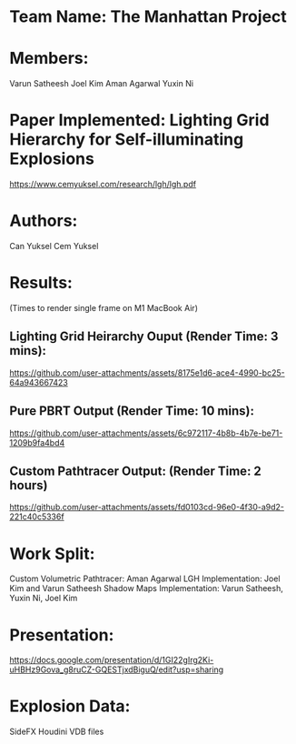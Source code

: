 # Team Name: The Manhattan Project

# Members:
Varun Satheesh
Joel Kim
Aman Agarwal
Yuxin Ni

# Paper Implemented: Lighting Grid Hierarchy for Self-illuminating Explosions 
https://www.cemyuksel.com/research/lgh/lgh.pdf

# Authors: 
Can Yuksel
Cem Yuksel

# Results:
(Times to render single frame on M1 MacBook Air)
## Lighting Grid Heirarchy Ouput (Render Time: 3 mins): 
https://github.com/user-attachments/assets/8175e1d6-ace4-4990-bc25-64a943667423

## Pure PBRT Output (Render Time: 10 mins): 
https://github.com/user-attachments/assets/6c972117-4b8b-4b7e-be71-1209b9fa4bd4

## Custom Pathtracer Output: (Render Time: 2 hours)
https://github.com/user-attachments/assets/fd0103cd-96e0-4f30-a9d2-221c40c5336f


# Work Split:
Custom Volumetric Pathtracer: Aman Agarwal
LGH Implementation: Joel Kim and Varun Satheesh
Shadow Maps Implementation: Varun Satheesh, Yuxin Ni, Joel Kim

# Presentation: 
https://docs.google.com/presentation/d/1GI22gIrg2Ki-uHBHz9Gova_g8ruCZ-GQESTjxdBiguQ/edit?usp=sharing

# Explosion Data:
SideFX Houdini VDB files



